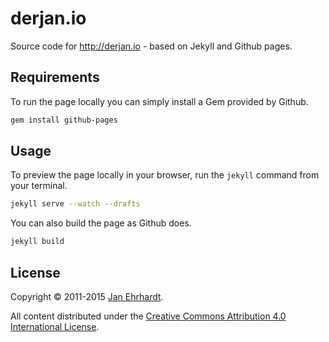 derjan.io
==========

Source code for http://derjan.io - based on Jekyll and Github pages.

Requirements
------------

To run the page locally you can simply install a Gem provided by Github.

```sh
gem install github-pages
```

Usage
-----

To preview the page locally in your browser, run the `jekyll` command from your
terminal.

```sh
jekyll serve --watch --drafts
```

You can also build the page as Github does.

```sh
jekyll build
```

License
-------

Copyright © 2011-2015 [Jan Ehrhardt](http://derjan.io).

All content distributed under the
[Creative Commons Attribution 4.0 International License](https://creativecommons.org/licenses/by/4.0/).
